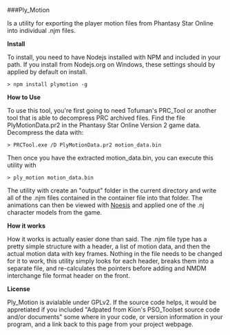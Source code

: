 ###Ply_Motion

Is a utility for exporting the player motion files from Phantasy Star Online
into individual .njm files.

**Install**  

To install, you need to have Nodejs installed with NPM and included in your path. If you install from Nodejs.org on Windows, these settings should by applied by default on install.
```
> npm install plymotion -g
```

**How to Use**  

To use this tool, you're first going to need Tofuman's PRC_Tool or another tool
that is able to decompress PRC archived files. Find the file PlyMotionData.pr2
in the Phantasy Star Online Version 2 game data. Decompress the data with:
```
> PRCTool.exe /D PlyMotionData.pr2 motion_data.bin
```

Then once you have the extracted motion_data.bin, you can execute this utility with
```
> ply_motion motion_data.bin
```
The utility with create an "output" folder in the current directory and write all
of the .njm files contained in the container file into that folder. The animations
can then be viewed with [Noesis](http://www.richwhitehouse.com/index.php?content=inc_projects.php)
and applied one of the .nj character models from the game.

**How it works**

How it works is actually easier done than said. The .njm file type has a pretty
simple structure with a header, a list of motion data, and then the actual motion
data with key frames. Nothing in the file needs to be changed for it to work, this
utility simply looks for each header, breaks them into a separate file, and
re-calculates the pointers before adding and NMDM interchange file format header on
the front.

**License**

Ply_Motion is avialable under GPLv2. If the source code helps, it would be
appretiated if you included "Adpated from Kion's PSO_Toolset source code and/or
documents" some where in your code, or version information in your program, and
a link back to this page from your project webpage.
